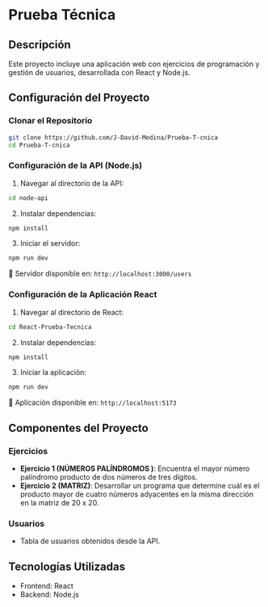 # Prueba Técnica

## Descripción

Este proyecto incluye una aplicación web con ejercicios de programación y gestión de usuarios, desarrollada con React y Node.js.

## Configuración del Proyecto

### Clonar el Repositorio

```bash
git clone https://github.com/J-David-Medina/Prueba-T-cnica
cd Prueba-T-cnica
```

### Configuración de la API (Node.js)

1. Navegar al directorio de la API:

```bash
cd node-api
```

2. Instalar dependencias:

```bash
npm install
```

3. Iniciar el servidor:

```bash
npm run dev
```

🔗 Servidor disponible en: `http://localhost:3000/users`

### Configuración de la Aplicación React

1. Navegar al directorio de React:

```bash
cd React-Prueba-Tecnica
```

2. Instalar dependencias:

```bash
npm install
```

3. Iniciar la aplicación:

```bash
npm run dev
```

🔗 Aplicación disponible en: `http://localhost:5173`

## Componentes del Proyecto

### Ejercicios

- **Ejercicio 1 (NÚMEROS PALÍNDROMOS )**: Encuentra el mayor número palíndromo producto de dos números de tres dígitos.
- **Ejercicio 2 (MATRIZ)**: Desarrollar un programa que determine cuál es el producto mayor de cuatro números adyacentes en la misma 
dirección en la matriz de 20 x 20.

### Usuarios

- Tabla de usuarios obtenidos desde la API.

## Tecnologías Utilizadas

- Frontend: React
- Backend: Node.js
